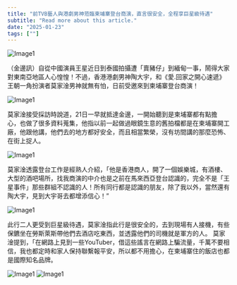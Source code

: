 ```yaml
---
title: "前TVB藝人與港劇男神蒞臨柬埔寨登台商演，直言很安全，全程享巨星級待遇"
subtitle: "Read more about this article."
date: "2025-01-23"
tags: [""]
---
```


![Image1](/thumbnails/TVB-Star-Visit-Cambodia.jpg "Meeting")

（金邊訊）自從中國演員王星近日到泰國拍攝遭「賣豬仔」到緬甸一事，鬧得大家對東南亞地區人心惶惶！不過，香港港劇男神陶大宇，和《愛.回家之開心速遞》王朝一角扮演者莫家淦男神就無有怕，日前受邀來到柬埔寨登台商演！

![Image1](/images/TVB-Star-Visit-Cambodia/img1.jpg "Meeting")

莫家淦接受採訪時說道，21日一早就抵達金邊，一開始聽到是柬埔寨都有點擔心，也做了很多資料蒐集，他指以前一起做過眼鏡生意的舊拍檔都是在柬埔寨開工廠，他跟他講，他們去的地方都好安全，而且相當繁榮，沒有坊間講的那麼恐怖、在街上捉人。

![Image1](/images/TVB-Star-Visit-Cambodia/img2.jpg "Meeting")

莫家淦透露登台工作是經熟人介紹，「他是香港商人，開了一個娛樂城，有酒樓、大型的酒吧場所，找我商演的中介也是之前在馬來西亞登台認識的，完全不是「王星事件」那些群組不認識的人！所有同行都是認識的朋友，除了我以外，當然還有陶大宇，見到大宇哥去都增添信心！”

![Image1](/images/TVB-Star-Visit-Cambodia/img3.jpg "Meeting")

此行二人更受到巨星級待遇，莫家淦指此行是很安全的，去到現場有人接機，有些保鑣坐在勞斯萊斯帶他們去酒店吃東西，並透露他們的司機就是軍方的人。
莫家淦提到，「在網路上見到一些YouTuber，借這些謠言在網路上騙流量，千萬不要相信，我也都定時和家人保持聯繫報平安，所以都不用擔心，在柬埔寨住的飯店也都是國際知名品牌。

![Image1](/images/TVB-Star-Visit-Cambodia/img4.jpg "Meeting")
![Image1](/images/TVB-Star-Visit-Cambodia/img5.jpg "Meeting")
